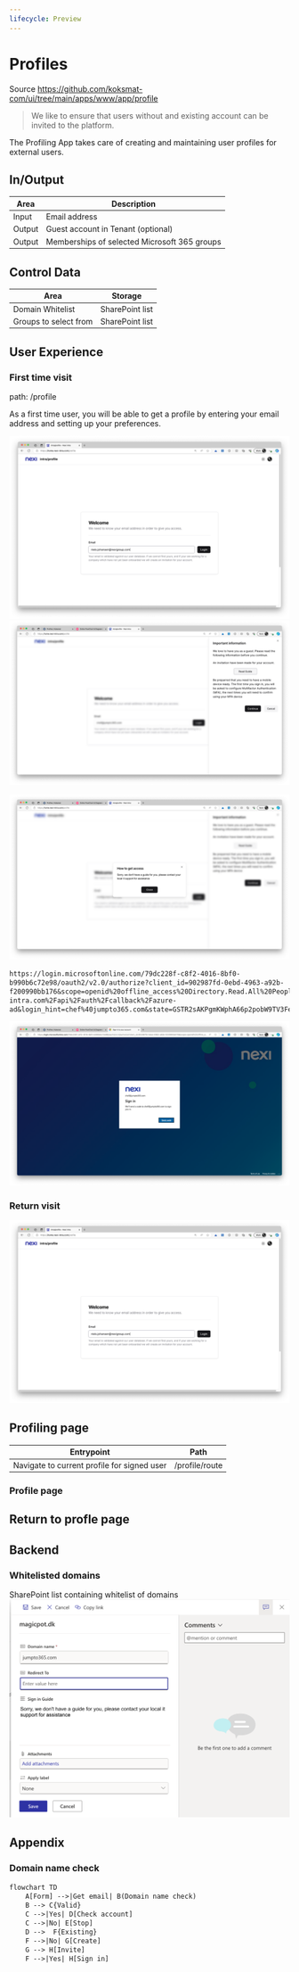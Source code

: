```yaml
---
lifecycle: Preview
---
```


# Profiles 

Source https://github.com/koksmat-com/ui/tree/main/apps/www/app/profile

> We like to ensure that users without and existing account can be invited to the platform.

The Profiling App takes care of creating and maintaining user profiles for external users. 


## In/Output

| Area | Description |
| ----------- | ----------- |
| Input | Email address |
| Output | Guest account in Tenant (optional)|
| Output | Memberships of selected Microsoft 365 groups |

## Control Data

| Area | Storage |
| ----------- | ----------- |
| Domain Whitelist | SharePoint list |
| Groups to select from |  SharePoint list|



## User Experience

### First time visit

path: /profile

As a first time user, you will be able to get a profile by entering your email address and setting up your preferences.




![](2023-10-27-12-40-34.png)
![](2023-10-27-13-00-56.png)

![](2023-10-27-13-01-46.png)

```text
https://login.microsoftonline.com/79dc228f-c8f2-4016-8bf0-b990b6c72e98/oauth2/v2.0/authorize?client_id=902987fd-0ebd-4963-a92b-f200990bb176&scope=openid%20offline_access%20Directory.Read.All%20People.Read%20User.Read%20Sites.ReadWrite.All%20Directory.Read.All%20Calendars.ReadWrite&response_type=code&redirect_uri=https%3A%2F%2Fhome.nexi-intra.com%2Fapi%2Fauth%2Fcallback%2Fazure-ad&login_hint=chef%40jumpto365.com&state=GSTR2sAKPgmKWphA66p2pobW9TV3FetcyPAu2FaKerc
```

![](2023-10-27-13-02-26.png)

### Return visit
![](2023-10-27-12-38-17.png)


## Profiling page
| Entrypoint | Path |
| ----------- | ----------- |
| Navigate to current profile for signed user | /profile/route |




### Profile page


## Return to profle page

## Backend

### Whitelisted domains
 SharePoint list containing whitelist of domains
![](2023-10-27-12-45-43.png)

## Appendix

### Domain name check

```mermaid
flowchart TD
    A[Form] -->|Get email| B(Domain name check)
    B --> C{Valid}
    C -->|Yes| D[Check account]
    C -->|No| E[Stop]
    D -->  F{Existing}
    F -->|No| G[Create]
    G --> H[Invite]
    F -->|Yes| H[Sign in]
```

